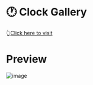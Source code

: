 # 🕐 Clock Gallery
👆[Click here to visit](https://pratikm.dev/projects/bit/clock.html)
# Preview
![image](https://github.com/pratikmmohite/clock/assets/32018912/da279ade-28ba-4978-8ebb-4ebdbcd3ec2d)

